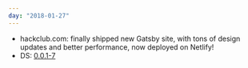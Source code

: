 ```yaml
---
day: "2018-01-27"
---
```


* hackclub.com: finally shipped new Gatsby site, with tons of design updates and better performance, now deployed on Netlify!
* DS: [0.0.1-7](https://github.com/hackclub/design-system/releases/tag/0.0.1-7)
